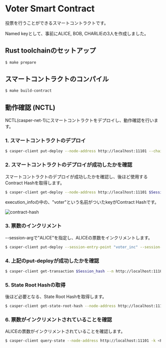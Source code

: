 # Voter Smart Contract

投票を行うことができるスマートコントラクトです。

Named keyとして、事前にALICE, BOB, CHARLIEの3人を作成しました。

## Rust toolchainのセットアップ
```bash
$ make prepare
```

## スマートコントラクトのコンパイル
```bash
$ make build-contract
```

## 動作確認 (NCTL)

NCTL(casper-net-1)にスマートコントラクトをデプロイし、動作確認を行います。

### 1. スマートコントラクトのデプロイ

```bash
$ casper-client put-deploy --node-address http://localhost:11101 --chain-name casper-net-1 --secret-key /casper-nctl/assets/net-1/faucet/secret_key.pem --payment-amount 50000000000 --session-path /voter/target/wasm32-unknown-unknown/release/voter-define.wasm
```

### 2. スマートコントラクトのデプロイが成功したかを確認

スマートコントラクトのデプロイが成功したかを確認し、後ほど使用するContract Hashを取得します。

```bash
$ casper-client get-deploy --node-address http://localhost:11101 $Session_hash
```

execution_infoの中の、"voter"という名前がついたkeyがContract Hashです。

![contract-hash](./image/contract-hash.png)

### 3. 票数のインクリメント

--session-argで"ALICE"を指定し、ALICEの票数をインクリメントします。

```bash
$ casper-client put-deploy --session-entry-point "voter_inc" --session-name "voter" --session-arg=candidate_name:"string='ALICE'" --payment-amount 5000000000 --chain-name casper-net-1 --node-address http://localhost:11101 --secret-key /casper-nctl/assets/net-1/faucet/secret_key.pem
```

### 4. 上記のput-deployが成功したかを確認

```bash
$ casper-client get-transaction $Session_hash --n http://localhost:11101 
```

### 5. State Root Hashの取得

後ほど必要となる、State Root Hashを取得します。

```bash
$ casper-client get-state-root-hash --node-address http://localhost:11101 | jq -r
```

### 6. 票数がインクリメントされていることを確認

ALICEの票数がインクリメントされていることを確認します。

```bash
$ casper-client query-state --node-address http://localhost:11101 -k <Publickey> -s $STATE_ROOT_HASH -q "voter/ALICE" | jq -r
```


